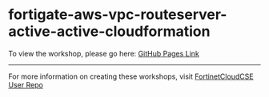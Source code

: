 
# fortigate-aws-vpc-routeserver-active-active-cloudformation

To view the workshop, please go here: [GitHub Pages Link](https://fortinetcloudcse.github.io/fortigate-aws-vpc-routeserver-active-active-cloudformation/)

---

For more information on creating these workshops, visit [FortinetCloudCSE User Repo](https://fortinetcloudcse.github.io/UserRepo/)

